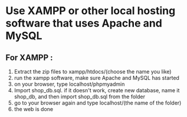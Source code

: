 # Use XAMPP or other local hosting software that uses Apache and MySQL
## For XAMPP : 
1.    Extract the zip files to xampp/htdocs/(choose the name you like)
2.    run the xampp software, make sure Apache and MySQL has started
3.    on your browser, type localhost/phpmyadmin
4.    Import shop_db.sql. if it doesn't work, create new database, name it shop_db,
and then import shop_db.sql from the folder
5.    go to your browser again and type localhost/(the name of the folder)
6.    the web is done
